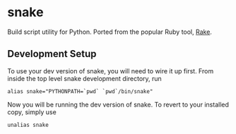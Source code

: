 # snake

Build script utility for Python. Ported from the popular Ruby tool, [Rake](https://github.com/ruby/rake).

## Development Setup

To use your dev version of snake, you will need to wire it up first. From inside the top level snake development directory, run

```
alias snake="PYTHONPATH=`pwd` `pwd`/bin/snake"
```

Now you will be running the dev version of snake. To revert to your installed copy, simply use

```
unalias snake
```
